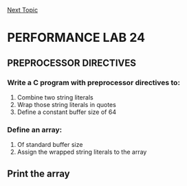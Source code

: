 <a href="https://github.com/CyberTrainingUSAF/05-C-Programming/blob/master/10_Preprocessor/07_conditional_compilation.md" rel="Next Topic"> Next Topic </a>

# PERFORMANCE LAB 24

## PREPROCESSOR DIRECTIVES

### **Write a C program with preprocessor directives to:**
1. Combine two string literals
2. Wrap those string literals in quotes
3. Define a constant buffer size of 64

### **Define an array:**
1. Of standard buffer size
2. Assign the wrapped string literals to the array

## **Print the array**
